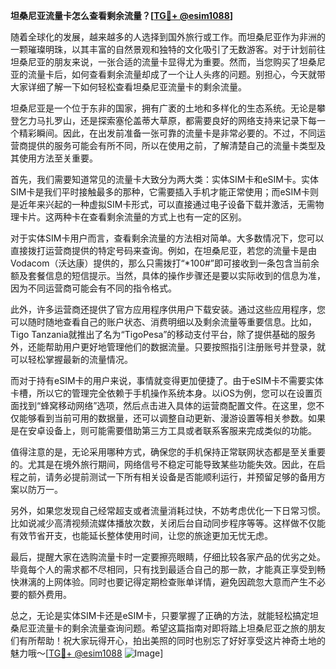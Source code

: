 **坦桑尼亚流量卡怎么查看剩余流量？[[TG💪+ @esim1088](https://t.me/s/esim1088)]**

随着全球化的发展，越来越多的人选择到国外旅行或工作。而坦桑尼亚作为非洲的一颗璀璨明珠，以其丰富的自然景观和独特的文化吸引了无数游客。对于计划前往坦桑尼亚的朋友来说，一张合适的流量卡显得尤为重要。然而，当您购买了坦桑尼亚的流量卡后，如何查看剩余流量却成了一个让人头疼的问题。别担心，今天就带大家详细了解一下如何轻松查看坦桑尼亚流量卡的剩余流量。

坦桑尼亚是一个位于东非的国家，拥有广袤的土地和多样化的生态系统。无论是攀登乞力马扎罗山，还是探索塞伦盖蒂大草原，都需要良好的网络支持来记录下每一个精彩瞬间。因此，在出发前准备一张可靠的流量卡是非常必要的。不过，不同运营商提供的服务可能会有所不同，所以在使用之前，了解清楚自己的流量卡类型及其使用方法至关重要。

首先，我们需要知道常见的流量卡大致分为两大类：实体SIM卡和eSIM卡。实体SIM卡是我们平时接触最多的那种，它需要插入手机才能正常使用；而eSIM卡则是近年来兴起的一种虚拟SIM卡形式，可以直接通过电子设备下载并激活，无需物理卡片。这两种卡在查看剩余流量的方式上也有一定的区别。

对于实体SIM卡用户而言，查看剩余流量的方法相对简单。大多数情况下，您可以直接拨打运营商提供的特定号码来查询。例如，在坦桑尼亚，若您的流量卡是由Vodacom（沃达康）提供的，那么只需拨打“*100#”即可接收到一条包含当前余额及套餐信息的短信提示。当然，具体的操作步骤还是要以实际收到的信息为准，因为不同运营商可能会有不同的指令格式。

此外，许多运营商还提供了官方应用程序供用户下载安装。通过这些应用程序，您可以随时随地查看自己的账户状态、消费明细以及剩余流量等重要信息。比如，Tigo Tanzania就推出了名为“TigoPesa”的移动支付平台，除了提供基础的服务外，还能帮助用户更好地管理他们的数据流量。只要按照指引注册账号并登录，就可以轻松掌握最新的流量情况。

而对于持有eSIM卡的用户来说，事情就变得更加便捷了。由于eSIM卡不需要实体卡槽，所以它的管理完全依赖于手机操作系统本身。以iOS为例，您可以在设置页面找到“蜂窝移动网络”选项，然后点击进入具体的运营商配置文件。在这里，您不仅能够看到当前可用的数据量，还可以调整自动更新、漫游设置等相关参数。如果是在安卓设备上，则可能需要借助第三方工具或者联系客服来完成类似的功能。

值得注意的是，无论采用哪种方式，确保您的手机保持正常联网状态都是至关重要的。尤其是在境外旅行期间，网络信号不稳定可能导致某些功能失效。因此，在启程之前，请务必提前测试一下所有相关设备是否能顺利运行，并预留足够的备用方案以防万一。

另外，如果您发现自己经常超支或者流量消耗过快，不妨考虑优化一下日常习惯。比如说减少高清视频流媒体播放次数，关闭后台自动同步程序等等。这样做不仅能有效节省开支，也能延长整体使用时间，让您的旅途更加无忧无虑。

最后，提醒大家在选购流量卡时一定要擦亮眼睛，仔细比较各家产品的优劣之处。毕竟每个人的需求都不尽相同，只有找到最适合自己的那一款，才能真正享受到畅快淋漓的上网体验。同时也要记得定期检查账单详情，避免因疏忽大意而产生不必要的额外费用。

总之，无论是实体SIM卡还是eSIM卡，只要掌握了正确的方法，就能轻松搞定坦桑尼亚流量卡的剩余流量查询问题。希望这篇指南对即将踏上坦桑尼亚之旅的朋友们有所帮助！祝大家玩得开心，拍出美照的同时也别忘了好好享受这片神奇土地的魅力哦～[[TG💪+ @esim1088](https://t.me/s/esim1088) ![Image](https://i.postimg.cc/4NQfJmqS/Snipaste-2025-05-13-00-14-12.png)]